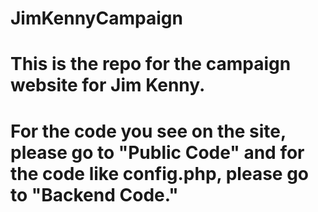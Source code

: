 # JimKennyCampaign
# This is the repo for the campaign website for Jim Kenny.
# For the code you see on the site, please go to "Public Code" and for the code like config.php, please go to "Backend Code."
